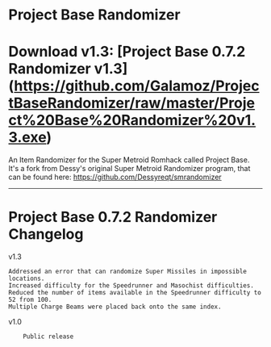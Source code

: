# Project Base Randomizer
# Download v1.3: [Project Base 0.7.2 Randomizer v1.3] (https://github.com/Galamoz/ProjectBaseRandomizer/raw/master/Project%20Base%20Randomizer%20v1.3.exe)

An Item Randomizer for the Super Metroid Romhack called Project Base.  
It's a fork from Dessy's original Super Metroid Randomizer program, that can be found here: https://github.com/Dessyreqt/smrandomizer

----------------------------------------------
# Project Base 0.7.2 Randomizer Changelog

v1.3    

	Addressed an error that can randomize Super Missiles in impossible locations.  
	Increased difficulty for the Speedrunner and Masochist difficulties.    
	Reduced the number of items available in the Speedrunner difficulty to 52 from 100.  
	Multiple Charge Beams were placed back onto the same index.    
	
  
v1.0   

        Public release
